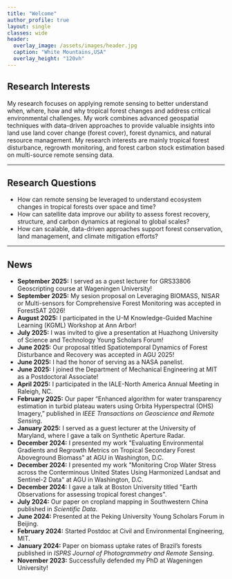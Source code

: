 ```yaml
---
title: "Welcome"
author_profile: true
layout: single
classes: wide
header:
  overlay_image: /assets/images/header.jpg
  caption: "White Mountains,USA"
  overlay_height: "120vh"
---
```



## Research Interests

My research focuses on applying remote sensing to better understand when, where, how and why tropical forest changes and address critical environmental challenges. My work combines advanced geospatial techniques with data-driven approaches to provide valuable insights into land use land cover change (forest cover), forest dynamics, and natural resource management. My research interests are mainly tropical forest disturbance, regrowth monitoring, and forest carbon stock estimation based on multi-source remote sensing data.

---

## Research Questions

- How can remote sensing be leveraged to understand ecosystem changes in tropical forests over space and time?
- How can satellite data improve our ability to assess forest recovery, structure, and carbon dynamics at regional to global scales?
- How can scalable, data-driven approaches support forest conservation, land management, and climate mitigation efforts?

---

## News
- **September 2025:** I served as a guest lecturer for GRS33806 Geoscripting course at Wageningen University!
- **September 2025:** My sesion proposal on Leveraging BIOMASS, NISAR or Multi-sensors for Comprehensive Forest Monitoring  was accepted in ForestSAT 2026!
- **August 2025:** I participated in the U-M Knowledge-Guided Machine Learning (KGML) Workshop at Ann Arbor!
- **July 2025:** I was invited to give a presentation at Huazhong University of Science and Technology Young Scholars Forum!
- **June 2025:** Our proposal titled Spatiotemporal Dynamics of Forest Disturbance and Recovery was accepted in AGU 2025!
- **June 2025:** I had the honor of serving as a NASA panelist.
- **June 2025:** I joined the Department of Mechanical Engineering at MIT as a Postdoctoral Associate!
- **April 2025:** I participated in the IALE-North America Annual Meeting in Raleigh, NC.
- **February 2025:** Our paper “Enhanced algorithm for water transparency estimation in turbid plateau waters using Orbita Hyperspectral (OHS) Imagery,” published in *IEEE Transactions on Geoscience and Remote Sensing*.
- **January 2025:** I served as a guest lecturer at the University of Maryland, where I gave a talk on Synthetic Aperture Radar.
- **December 2024:** I presented my work "Evaluating Environmental Gradients and Regrowth Metrics on Tropical Secondary Forest Aboveground Biomass" at AGU in Washington, D.C.
- **December 2024:** I presented my work "Monitoring Crop Water Stress across the Conterminous United States Using Harmonized Landsat and Sentinel-2 Data" at AGU in Washington, D.C.
- **December 2024:** I gave a talk at Boston University titled "Earth Observations for assessing tropical forest changes".
- **July 2024:** Our paper on cropland mapping in Southwestern China published in *Scientific Data*.
- **June 2024:** Presented at the Peking University Young Scholars Forum in Beijing.
- **February 2024:** Started Postdoc at Civil and Environmental Engineering, MIT.
- **January 2024:** Paper on biomass uptake rates of Brazil’s forests published in *ISPRS Journal of Photogrammetry and Remote Sensing*.
- **November 2023:** Successfully defended my PhD at Wageningen University!
